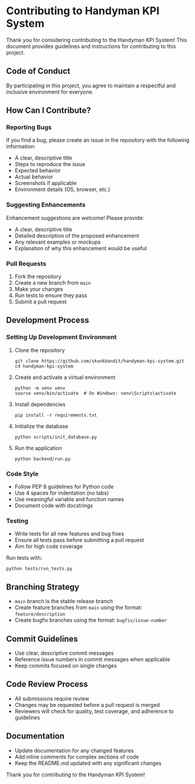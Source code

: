 # Contributing to Handyman KPI System

Thank you for considering contributing to the Handyman KPI System! This document provides guidelines and instructions for contributing to this project.

## Code of Conduct

By participating in this project, you agree to maintain a respectful and inclusive environment for everyone.

## How Can I Contribute?

### Reporting Bugs

If you find a bug, please create an issue in the repository with the following information:
- A clear, descriptive title
- Steps to reproduce the issue
- Expected behavior
- Actual behavior
- Screenshots if applicable
- Environment details (OS, browser, etc.)

### Suggesting Enhancements

Enhancement suggestions are welcome! Please provide:
- A clear, descriptive title
- Detailed description of the proposed enhancement
- Any relevant examples or mockups
- Explanation of why this enhancement would be useful

### Pull Requests

1. Fork the repository
2. Create a new branch from `main`
3. Make your changes
4. Run tests to ensure they pass
5. Submit a pull request

## Development Process

### Setting Up Development Environment

1. Clone the repository
   ```
   git clone https://github.com/skunkbandit/handyman-kpi-system.git
   cd handyman-kpi-system
   ```

2. Create and activate a virtual environment
   ```
   python -m venv venv
   source venv/bin/activate  # On Windows: venv\Scripts\activate
   ```

3. Install dependencies
   ```
   pip install -r requirements.txt
   ```

4. Initialize the database
   ```
   python scripts/init_database.py
   ```

5. Run the application
   ```
   python backend/run.py
   ```

### Code Style

- Follow PEP 8 guidelines for Python code
- Use 4 spaces for indentation (no tabs)
- Use meaningful variable and function names
- Document code with docstrings

### Testing

- Write tests for all new features and bug fixes
- Ensure all tests pass before submitting a pull request
- Aim for high code coverage

Run tests with:
```
python tests/run_tests.py
```

## Branching Strategy

- `main` branch is the stable release branch
- Create feature branches from `main` using the format: `feature/description`
- Create bugfix branches using the format: `bugfix/issue-number`

## Commit Guidelines

- Use clear, descriptive commit messages
- Reference issue numbers in commit messages when applicable
- Keep commits focused on single changes

## Code Review Process

- All submissions require review
- Changes may be requested before a pull request is merged
- Reviewers will check for quality, test coverage, and adherence to guidelines

## Documentation

- Update documentation for any changed features
- Add inline comments for complex sections of code
- Keep the README.md updated with any significant changes

Thank you for contributing to the Handyman KPI System!
